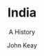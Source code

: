 ---
title: "India"
subtitle: "A History"
author: John Keay
author_last: Keay
slug: keay-india
type: non-fiction
img: true
genre: history
isbn: 9780802137975
goodreads_id: 174501
publish_year: 2000
pages: 608
rating: 
date_started:
date_completed:
priority: high
---